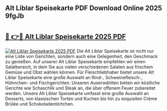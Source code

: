 ## Alt Liblar Speisekarte PDF Download Online 2025 9fgJb

# <h2><a href="http://gcb0e6j.nevu.top/?p=Alt+Liblar+Speisekarte">🔗 👉🔴 Alt Liblar Speisekarte 2025 PDF</a></h2>

[![Alt Liblar Speisekarte 2025 PDF](https://i.imgur.com/dBaPXMq.png)](http://gcb0e6j.nevu.top/?p=Alt+Liblar+Speisekarte)
Die Alt Liblar Speisekarte ist nicht nur eine Liste von Gerichten, sondern auch eine Gelegenheit, den Geschmack zu genießen. Auf unserer Alt Liblar Speisekarte empfehlen wir einen Salatbereich, in dem Sie aus vielen verschiedenen Salaten aus frischem Gemüse und Obst wählen können. Für Fleischliebhaber bietet unsere Alt Liblar Speisekarte eine große Auswahl an Rind-, Schweinefleisch-, Hühnchen- und Fischgerichten. Unseren Auserwählten bieten wir köstliche Gerichte wie Schaschlik und Steak an, die über offenem Feuer zubereitet werden. Unsere Alt Liblar Speisekarte umfasst eine große Auswahl an Desserts, von klassischen Torten und Kuchen bis hin zu exquisiten Crème Brûlée und Schokoladentörtchen.
